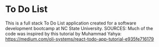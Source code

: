 # To Do List
This is a full stack To Do List application created for a software development bootcamp at NC State University.
SOURCES: 
Much of the code was inspired by this tutorial by Muhammad Yahya: https://medium.com/oli-systems/react-todo-app-tutorial-e935fe716179
